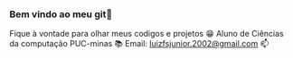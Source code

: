 ### Bem vindo ao meu git👋
Fique à vontade para olhar meus codigos e projetos 😁
Aluno de Ciências da computação PUC-minas 📚
Email: luizfsjunior.2002@gmail.com 📫
<!--
**luizfsjunior/luizfsjunior** is a ✨ _special_ ✨ repository because its `README.md` (this file) appears on your GitHub profile.

Here are some ideas to get you started:

- 🔭 I’m currently working on ...
- 🌱 I’m currently learning ...
- 👯 I’m looking to collaborate on ...
- 🤔 I’m looking for help with ...
- 💬 Ask me about ...
- 📫 How to reach me: ...
- 😄 Pronouns: ...
- ⚡ Fun fact: ...
-->
